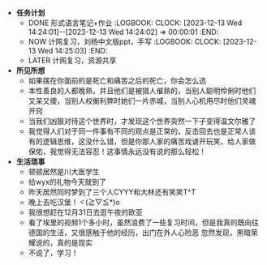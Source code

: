 - **任务计划**
	- DONE 形式语言笔记+作业
	  :LOGBOOK:
	  CLOCK: [2023-12-13 Wed 14:24:01]--[2023-12-13 Wed 14:24:02] =>  00:00:01
	  :END:
	- NOW 计网复习，刘杨中文版ppt，手写
	  :LOGBOOK:
	  CLOCK: [2023-12-13 Wed 14:25:03]
	  :END:
	- LATER 计网复习，资源共享
- **所见所想**
	- 如果摆在你面前的是死亡和痛苦之后的死亡，你会怎么选
	- 本性善良的人都晚熟，并且他们是被猎人催熟的，当别人聪明伶俐时他们又呆又傻，当别人权衡利弊时她们一片赤城，当别人心机用尽时他们灵魂开窍
	- 当我们凶狠对待这个世界时，才发现这个世界突然一下子变得温文尔雅了
	- 我觉得人们对于同一件事有不同的观点是正常的，反击回去也是正常人该有的逻辑思维，这没什么错，但是你那人家的痛苦戏谑开玩笑，给人家做保佑，我觉得无法容忍！这事情永远没有说的那么轻松！
- **生活琐事**
	- 顿顿居然是川大医学生
	- 给wyx的礼物今天就到了
	- 昨天居然同时梦到了三个人CYYY和大林还有笑笑T^T
	- 晚上去吃汉堡！ヾ(≧▽≦*)o
	- 我很想赶在12月31日去逛午夜的欧亚
	- 看了埃里的视频1个多小时，虽然浪费了一些复习时间，但是我真的既向往德国的生活，又很感触于他的经历，出门在外人心险恶
	  忽然发现，黑暗荣耀说的，真的是现实
	- 不说了，学习！